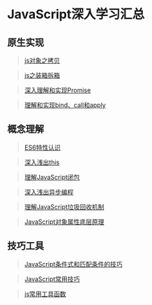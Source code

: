 # JavaScript深入学习汇总

## 原生实现

> [js对象之拷贝](知识笔记/大前端/基础/JavaScript/JavaScript深入学习/js对象之拷贝.md)

> [js之装箱拆箱](知识笔记/大前端/基础/JavaScript/JavaScript深入学习/js之装箱拆箱.md)

> [深入理解和实现Promise](知识笔记/大前端/基础/JavaScript/JavaScript深入学习/深入理解和实现Promise.md)

> [理解和实现bind、call和apply](知识笔记/大前端/基础/JavaScript/JavaScript深入学习/理解和实现bind-call-apply.md)

## 概念理解

> [ES6特性认识](知识笔记/大前端/基础/JavaScript/JavaScript深入学习/ES6特性认识.md)

> [深入浅出this](知识笔记/大前端/基础/JavaScript/JavaScript深入学习/ES6特性深入浅出this认识.md)

> [理解JavaScript闭包](知识笔记/大前端/基础/JavaScript/JavaScript深入学习/理解JavaScript闭包.md)

> [深入浅出异步编程](知识笔记/大前端/基础/JavaScript/JavaScript深入学习/深入浅出异步编程.md)

> [理解JavaScript垃圾回收机制](知识笔记/大前端/基础/JavaScript/JavaScript深入学习/理解JavaScript垃圾回收机制.md)

> [JavaScript对象属性底层原理](知识笔记/大前端/基础/JavaScript/JavaScript深入学习/JavaScript对象属性底层原理.md)

## 技巧工具

> [JavaScript条件式和匹配条件的技巧](知识笔记/大前端/基础/JavaScript/JavaScript深入学习/JavaScript条件式和匹配条件的技巧.md)

> [JavaScript常用技巧](知识笔记/大前端/基础/JavaScript/JavaScript深入学习/JavaScript常用技巧.md)

> [js常用工具函数](知识笔记/大前端/基础/JavaScript/JavaScript深入学习/js常用工具函数.md)
